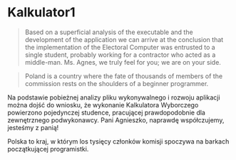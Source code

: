 Kalkulator1
===========

> Based on a superficial analysis of the executable and the development of the application we can arrive at the conclusion that the implementation of the Electoral Computer was entrusted to a single student, probably working for a contractor who acted as a middle-man. Ms. Agnes, we truly feel for you; we are on your side.

> Poland is a country where the fate of thousands of members of the commission rests on the shoulders of a beginner programmer.

Na podstawie pobieżnej analizy pliku wykonywalnego i rozwoju aplikacji można dojść do wniosku, że wykonanie Kalkulatora Wyborczego powierzono pojedynczej studence, pracującej prawdopodobnie dla zewnętrznego podwykonawcy. Pani Agnieszko, naprawdę współczujemy, jesteśmy z panią!

Polska to kraj, w którym los tysięcy członków komisji spoczywa na barkach początkującej programistki.

